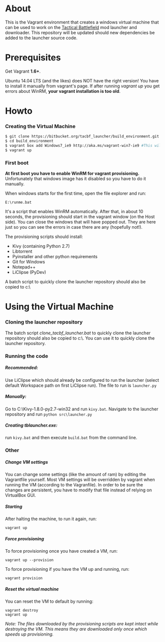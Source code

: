 # About
This is the Vagrant environment that creates a windows virtual machine that can be used to work on the [Tactical Battlefield](http://www.tacbf.com/) mod launcher and downloader.
This repository will be updated should new dependencies be added to the launcher source code.

# Prerequisites
Get Vagrant **1.6+**.

Ubuntu 14.04 LTS (and the likes) does NOT have the right version! You have to install it manually from vagrant's page.
If after running *vagrant up* you get errors about WinRM, **your vagrant installation is too old**.

# Howto
### Creating the Virtual Machine
```sh
$ git clone https://bitbucket.org/tacbf_launcher/build_environment.git
$ cd build_environment
$ vagrant box add Windows7_ie9 http://aka.ms/vagrant-win7-ie9 #This will download the microsoft image and will take some time
$ vagrant up
```

### First boot
**At first boot you have to enable WinRM for vagrant provisioning.** Unfortunately that windows image has it disabled so you have to do it manually.

When windows starts for the first time, open the file explorer and run:
```
E:\runme.bat
```

It's a script that enables WinRM automatically. After that, in about 10 seconds, the provisioning should start in the vagrant window (on the Host side). You can close the windows that will have popped out. They are here just so you can see the errors in case there are any (hopefully not!).

The provisioning scripts should install:

* Kivy (containing Python 2.7)
* Libtorrent
* Pyinstaller and other python requirements
* Git for Windows
* Notepad++
* LiClipse (PyDev)

A batch script to quickly clone the launcher repository should also be copied to c:\

# Using the Virtual Machine
### Cloning the launcher repository
The batch script *clone_tacbf_launcher.bat* to quickly clone the launcher repository should also be copied to c:\\. You can use it to quickly clone the launcher repository.

### Running the code
##### Recommended:
Use LiClipse which should already be configured to run the launcher (select default Workspace path on first LiClipse run). The file to run is ```launcher.py```


##### Manually:
Go to C:\Kivy-1.8.0-py2.7-win32 and run ```kivy.bat```. Navigate to the launcher repository and run ```python src\launcher.py```

##### Creating tblauncher.exe:
run ```kivy.bat``` and then execute ```build.bat``` from the command line.

### Other
##### Change VM settings
You can change some settings (like the amount of ram) by editing the Vagrantfile yourself. Most VM settings will be overridden by vagrant when running the VM (according to the Vagranfile). In order to be sure the changes are persistent, you have to modify that file instead of relying on VirtualBox GUI.

##### Starting
After halting the machine, to run it again, run:
```
vagrant up
```

##### Force provisioning
To force provisioning once you have created a VM, run:
```
vagrant up --provision
```
To force provisioning if you have the VM up and running, run:
```
vagrant provision
```

##### Reset the virtual machine
You can reset the VM to default by running:
```
vagrant destroy
vagrant up
```
*Note: The files downloaded by the provisioning scripts are kept intact while destroying the VM. This means they are downloaded only once which speeds up provisioning.*